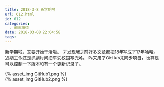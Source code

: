 ```yaml
---
title: 2018-3-8 新学期啦
url: 612.html
id: 612
categories:
  - 闲言碎语
date: 2018-03-08 22:04:58
tags:
---
```


新学期啦，又要开始干活啦。 才发现我之前好多文章都把18年写成了17年哈哈。 近期工作还是抓紧时间把平安校园写完咯。 昨天用了GitHub来同步项目，也算是可以控制一下版本和有一个更新记录了。 

{% asset_img GitHub1.png %}  
{% asset_img GitHub2.png %}  